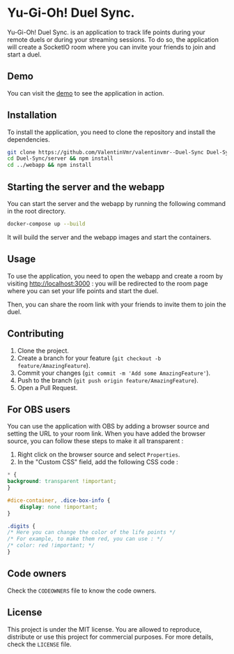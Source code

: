 # Yu-Gi-Oh! Duel Sync.

Yu-Gi-Oh! Duel Sync. is an application to track life points during your remote duels or during your streaming sessions.
To do so, the application will create a SocketIO room where you can invite your friends to join and start a duel.

## Demo
You can visit the [demo](https://duel-sync.vercel.app/) to see the application in action.

## Installation
To install the application, you need to clone the repository and install the dependencies.
```bash
git clone https://github.com/ValentinVmr/valentinvmr--Duel-Sync Duel-Sync
cd Duel-Sync/server && npm install
cd ../webapp && npm install
```

## Starting the server and the webapp
You can start the server and the webapp by running the following command in the root directory.
```bash
docker-compose up --build
```

It will build the server and the webapp images and start the containers.

## Usage
To use the application, you need to open the webapp and create a room by visiting [http://localhost:3000](http://localhost:3000) :
you will be redirected to the room page where you can set your life points and start the duel.

Then, you can share the room link with your friends to invite them to join the duel.

## Contributing
1. Clone the project.
2. Create a branch for your feature (`git checkout -b feature/AmazingFeature`).
3. Commit your changes (`git commit -m 'Add some AmazingFeature'`).
4. Push to the branch (`git push origin feature/AmazingFeature`).
5. Open a Pull Request.

## For OBS users
You can use the application with OBS by adding a browser source and setting the URL to your room link.
When you have added the browser source, you can follow these steps to make it all transparent :
1. Right click on the browser source and select `Properties`.
2. In the "Custom CSS" field, add the following CSS code :
```css
* {
background: transparent !important;
}

#dice-container, .dice-box-info {
    display: none !important;
}

.digits {
/* Here you can change the color of the life points */
/* For example, to make them red, you can use : */
/* color: red !important; */
}
```

## Code owners
Check the `CODEOWNERS` file to know the code owners.

## License
This project is under the MIT license. You are allowed to reproduce, distribute or use this project for commercial purposes.
For more details, check the `LICENSE` file.
